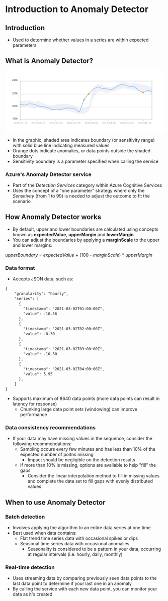 # Introduction to Anomaly Detector

## Introduction

- Used to determine whether values in a series are within expected parameters

## What is Anomaly Detector?

![example of anomaly detection](./batch-anomaly.png)

- In the graphic, shaded area indicates boundary (or sensitivity range) with solid blue line indicating measured values
- Orange dots indicate anomalies, or data points outside the shaded boundary
- Sensitivity boundary is a parameter specified when calling the service

### Azure's Anomaly Detector service

- Part of the *Detection Services* category within Azure Cognitive Services
- Uses the concept of a "one parameter" strategy where only the *Sensitivity* (from 1 to 99) is needed to adjust the outcome to fit the scenario

## How Anomaly Detector works

- By default, upper and lower boundaries are calculated using concepts known as **expectedValue**, **upperMargin** and **lowerMargin**
- You can adjust the boundaries by applying a **marginScale** to the upper and lower margins:

*upperBoundary* = *expectedValue* + (100 - *marginScale*) * *upperMargin*

### Data format

- Accepts JSON data, such as:
```
{
    "granularity": "hourly",
    "series": [
      {
        "timestamp": "2021-03-02T01:00:00Z",
        "value": -10.56
      },
      {
        "timestamp": "2021-03-02T02:00:00Z",
        "value": -8.30
      },
      {
        "timestamp": "2021-03-02T03:00:00Z",
        "value": -10.30
      },
      {
        "timestamp": "2021-03-02T04:00:00Z",
        "value": 5.95
      },
    ]
}
```
- Supports maximum of 8640 data points (more data points can result in latency for response)
    - Chunking large data point sets (windowing) can improve performance

### Data consistency recommendations

- If your data may have missing values in the sequence, consider the following recommendations:
    - Sampling occurs every few minutes and has less than 10% of the expected number of poitns missing
        - Impact should be negligible on the detection results
    - If more than 10% is missing, options are available to help "fill" the gaps
        - Consider the linear interpolation method to fill in missing values and complete the data set to fill gaps with evenly distributed values

## When to use Anomaly Detector

### Batch detection

- Involves applying the algorithm to an entire data series at one time
- Best used when data contains:
    - Flat trend time series data with occasional spikes or dips
    - Seasonal time series data with occasional anomalies
        - Seasonality is considered to be a pattern in your data, occurring at regular intervals (i.e. hourly, daily, monthly)

### Real-time detection

- Uses streaming data by comparing previously seen data points to the last data point to determine if your last one in an anomaly
- By calling the service with each new data point, you can monitor your data as it's created


